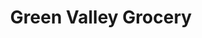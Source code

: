 ---
title: "Green Valley Grocery"
url: /pahrump/green-valley-grocery-charles-brown-highway/
shop: convenience
---